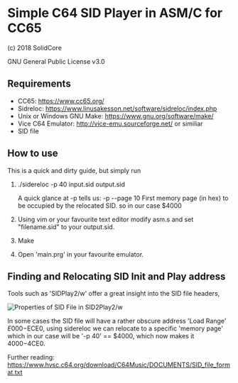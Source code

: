 # Simple C64 SID Player in ASM/C for CC65

(c) 2018 SolidCore

GNU General Public License v3.0

## Requirements
- CC65: https://www.cc65.org/
- Sidreloc: https://www.linusakesson.net/software/sidreloc/index.php
- Unix or Windows GNU Make: https://www.gnu.org/software/make/
- Vice C64 Emulator: http://vice-emu.sourceforge.net/ or similiar
- SID file

## How to use
This is a quick and dirty guide, but simply run 

1) ./sidereloc -p 40 input.sid output.sid
	
	A quick glance at -p tells us:
	-p    --page   10  First memory page (in hex) to be occupied by the relocated SID.
	so in our case $4000

2) Using vim or your favourite text editor modify asm.s and set "filename.sid" to your output.sid. 

3) Make

4) Open 'main.prg' in your favourite emulator.

## Finding and Relocating SID Init and Play address

Tools such as 'SIDPlay2/w' offer a great insight into the SID file headers,

![Properties of SID File in SID2Play2/w](https://github.com/solidcore-commodore/Simple-C64-SID-Player-in-ASM-C-for-CC65/blob/master/images/sid_properties.png?raw=true)

In some cases the SID file will have a rather obscure address 'Load Range' $E000-$ECE0, using sidereloc we can relocate to a specific  'memory page' which in our case will be '-p 40' == $4000, which now makes it $4000-$4CE0.

Further reading: https://www.hvsc.c64.org/download/C64Music/DOCUMENTS/SID_file_format.txt



